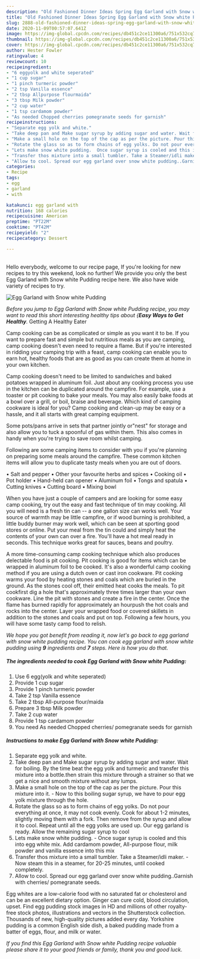 ```yaml
---
description: "Old Fashioned Dinner Ideas Spring Egg Garland with Snow white Pudding"
title: "Old Fashioned Dinner Ideas Spring Egg Garland with Snow white Pudding"
slug: 2888-old-fashioned-dinner-ideas-spring-egg-garland-with-snow-white-pudding
date: 2020-11-09T00:57:07.641Z
image: https://img-global.cpcdn.com/recipes/db451c2ce11300a6/751x532cq70/egg-garland-with-snow-white-pudding-recipe-main-photo.jpg
thumbnail: https://img-global.cpcdn.com/recipes/db451c2ce11300a6/751x532cq70/egg-garland-with-snow-white-pudding-recipe-main-photo.jpg
cover: https://img-global.cpcdn.com/recipes/db451c2ce11300a6/751x532cq70/egg-garland-with-snow-white-pudding-recipe-main-photo.jpg
author: Hester Fowler
ratingvalue: 4
reviewcount: 10
recipeingredient:
- "6 eggyolk and white seperated"
- "1 cup sugar"
- "1 pinch turmeric powder"
- "2 tsp Vanilla essence"
- "2 tbsp Allpurpose flourmaida"
- "3 tbsp Milk powder"
- "2 cup water"
- "1 tsp cardamom powder"
- "As needed Chopped cherries pomegranate seeds for garnish"
recipeinstructions:
- "Separate egg yolk and white."
- "Take deep pan and Make sugar syrup by adding sugar and water. Wait for boiling. By the time beat the egg yolk and turmeric and transfer this mixture into a bottle.then strain this mixture through a strainer so that we get a nice and smooth mixture without any lumps."
- "Make a small hole on the top of the cap as per the picture. Pour this mixture into it.  Now to this boiling sugar syrup, we have to pour egg yolk mixture through the hole."
- "Rotate the glass so as to form chains of egg yolks. Do not pour everything at once, it may not cook evenly. Cook for about 1-2 minutes, slightly moving them with a fork. Then remove from the syrup and allow it to cool. Repeat until all the egg yolks are used up. Our egg garland is ready. Allow the remaining sugar syrup to cool"
- "Lets make snow white pudding.  Once sugar syrup is cooled and this into egg white mix. Add cardamom powder, All-purpose flour, milk powder and vanilla essence into this mix"
- "Transfer thos mixture into a small tumbler. Take a Steamer/idli maker.  Now steam this in a steamer, for 20-25 minutes, until cooked completely."
- "Allow to cool. Spread our egg garland over snow white pudding..Garnish with cherries/ pomegranate seeds."
categories:
- Recipe
tags:
- egg
- garland
- with

katakunci: egg garland with 
nutrition: 168 calories
recipecuisine: American
preptime: "PT22M"
cooktime: "PT42M"
recipeyield: "2"
recipecategory: Dessert

---
```

<br>
Hello everybody, welcome to our recipe page, If you're looking for new recipes to try this weekend, look no further! We provide you only the best Egg Garland with Snow white Pudding recipe here. We also have wide variety of recipes to try.
<br>


![Egg Garland with Snow white Pudding](https://img-global.cpcdn.com/recipes/db451c2ce11300a6/751x532cq70/egg-garland-with-snow-white-pudding-recipe-main-photo.jpg)

<i>Before you jump to Egg Garland with Snow white Pudding recipe, you may want to read this short interesting healthy tips about {<strong>Easy Ways to Get Healthy</strong>.</i>
Getting A Healthy Eater

    
Camp cooking can be as complicated or simple as you want it to be. If you want to prepare fast and simple but nutritious meals as you are camping, camp cooking doesn't even need to require a flame. But if you're interested in ridding your camping trip with a feast, camp cooking can enable you to earn hot, healthy foods that are as good as you can create them at home in your own kitchen.

Camp cooking doesn't need to be limited to sandwiches and baked potatoes wrapped in aluminum foil.  Just about any cooking process you use in the kitchen can be duplicated around the campfire. For example, use a toaster or pit cooking to bake your meals. You may also easily bake foods at a bowl over a grill, or boil, braise and beverage. Which kind of camping cookware is ideal for you? Camp cooking and clean-up may be easy or a hassle, and it all starts with great camping equipment.

Some pots/pans arrive in sets that partner jointly or"nest" for storage and also allow you to tuck a spoonful of gas within them. This also comes in handy when you're trying to save room whilst camping.

Following are some camping items to consider with you if you're planning on preparing some meals around the campfire. These common kitchen items will allow you to duplicate tasty meals when you are out of doors.

• Salt and pepper
• Other your favourite herbs and spices
• Cooking oil
• Pot holder
• Hand-held can opener
• Aluminum foil
• Tongs and spatula
• Cutting knives
• Cutting board
• Mixing bowl


When you have just a couple of campers and are looking for some easy camp cooking, try out the easy and fast technique of tin may cooking. All you will need is a fresh tin can -- a one gallon size can works well. Your source of warmth may be little campfire, or if wood burning is prohibited, a little buddy burner may work well, which can be seen at sporting good stores or online. Put your meal from the tin could and simply heat the contents of your own can over a fire. You'll have a hot meal ready in seconds.  This technique works great for sauces, beans and poultry.

A more time-consuming camp cooking technique which also produces delectable food is pit cooking. Pit cooking is good for items which can be wrapped in aluminum foil to be cooked.  It's also a wonderful camp cooking method if you are using a dutch oven or cast iron cookware. Pit cooking warms your food by heating stones and coals which are buried in the ground. As the stones cool off, their emitted heat cooks the meals. To pit cookfirst dig a hole that's approximately three times larger than your own cookware. Line the pit with stones and create a fire in the center. Once the flame has burned rapidly for approximately an hourpush the hot coals and rocks into the center. Layer your wrapped food or covered skillets in addition to the stones and coals and put on top. Following a few hours, you will have some tasty camp food to relish.


<i>We hope you got benefit from reading it, now let's go back to egg garland with snow white pudding recipe. You can cook egg garland with snow white pudding using <strong>9</strong> ingredients and <strong>7</strong> steps. Here is how you do that.
</i>

##### The ingredients needed to cook Egg Garland with Snow white Pudding:

1. Use 6 egg(yolk and white seperated)
1. Provide 1 cup sugar
1. Provide 1 pinch turmeric powder
1. Take 2 tsp Vanilla essence
1. Take 2 tbsp All-purpose flour/maida
1. Prepare 3 tbsp Milk powder
1. Take 2 cup water
1. Provide 1 tsp cardamom powder
1. You need As needed Chopped cherries/ pomegranate seeds for garnish


##### Instructions to make Egg Garland with Snow white Pudding:

1. Separate egg yolk and white.
1. Take deep pan and Make sugar syrup by adding sugar and water. Wait for boiling. By the time beat the egg yolk and turmeric and transfer this mixture into a bottle.then strain this mixture through a strainer so that we get a nice and smooth mixture without any lumps.
1. Make a small hole on the top of the cap as per the picture. Pour this mixture into it.  - Now to this boiling sugar syrup, we have to pour egg yolk mixture through the hole.
1. Rotate the glass so as to form chains of egg yolks. Do not pour everything at once, it may not cook evenly. Cook for about 1-2 minutes, slightly moving them with a fork. Then remove from the syrup and allow it to cool. Repeat until all the egg yolks are used up. Our egg garland is ready. Allow the remaining sugar syrup to cool
1. Lets make snow white pudding.  - Once sugar syrup is cooled and this into egg white mix. Add cardamom powder, All-purpose flour, milk powder and vanilla essence into this mix
1. Transfer thos mixture into a small tumbler. Take a Steamer/idli maker.  - Now steam this in a steamer, for 20-25 minutes, until cooked completely.
1. Allow to cool. Spread our egg garland over snow white pudding..Garnish with cherries/ pomegranate seeds.


Egg whites are a low-calorie food with no saturated fat or cholesterol and can be an excellent dietary option. Ginger can cure cold, blood circulation, upset. Find egg pudding stock images in HD and millions of other royalty-free stock photos, illustrations and vectors in the Shutterstock collection. Thousands of new, high-quality pictures added every day. Yorkshire pudding is a common English side dish, a baked pudding made from a batter of eggs, flour, and milk or water. 

<i>If you find this Egg Garland with Snow white Pudding recipe valuable please share it to your good friends or family, thank you and good luck.</i>
